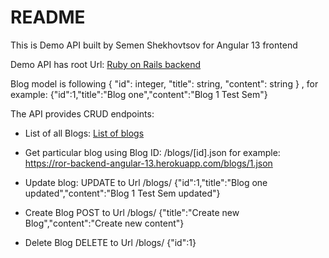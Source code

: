# README

This is Demo API built by Semen Shekhovtsov for Angular 13 frontend

Demo API has root Url: [Ruby on Rails backend](https://ror-backend-angular-13.herokuapp.com "Ruby on Rails backend")   

Blog model is following { "id": integer, "title": string, "content": string } , for example: {"id":1,"title":"Blog one","content":"Blog 1 Test Sem"}

The API provides CRUD endpoints:

* List of all Blogs: [List of blogs](https://ror-backend-angular-13.herokuapp.com/blogs.json "blogs list")

* Get particular blog using Blog ID: /blogs/\[id\].json for example: https://ror-backend-angular-13.herokuapp.com/blogs/1.json

* Update blog: UPDATE to Url /blogs/ {"id":1,"title":"Blog one updated","content":"Blog 1 Test Sem updated"}

* Create Blog POST to Url /blogs/ {"title":"Create new Blog","content":"Create new content"}

* Delete Blog DELETE to Url /blogs/ {"id":1}
